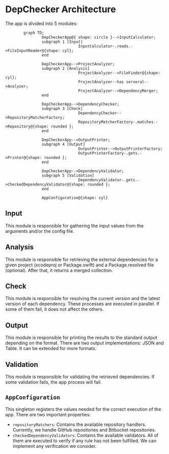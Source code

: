 # DepChecker Architecture

The app is divided into 5 modules:

```mermaid
        graph TD;
                DepCheckerApp@{ shape: circle }-->InputCalculator;
                subgraph 1 [Input]
                                InputCalculator-.reads.->FileInputReader@{shape: cyl};
                end

                DepCheckerApp-->ProjectAnalyzer;
                subgraph 2 [Analysis]
                                ProjectAnalyzer-->FileFinder@{shape: cyl};
                                ProjectAnalyzer--has serveral-->Analyzer;
                                ProjectAnalyzer-->DependencyMerger;
                end

                DepCheckerApp-->DependencyChecker;
                subgraph 3 [Check]
                                DependencyChecker-->RepositoryMatcherFactory;
                                RepositoryMatcherFactory-.matches.->Repository@{shape: rounded };
                end

                DepCheckerApp-->OutputPrinter;
                subgraph 4 [Output]
                                OutputPrinter-->OutputPrinterFactory;
                                OutputPrinterFactory-.gets.->Printer@{shape: rounded };
                end

                DepCheckerApp-->DependencyValidator;
                subgraph 5 [Validation]
                                DependencyValidator-.gets.->CheckedDependencyValidator@{shape: rounded };
                end

                AppConfiguration@{shape: cyl}
```

## Input
This module is responsible for gathering the input values from the arguments and/or the config file.

## Analysis
This module is responsible for retrieving the external dependencies for a given project (xcodeproj or Package.swift) and a Package.resolved file (optional). After that, it returns a merged collection.

## Check
This module is responsible for resolving the current version and the latest version of each dependency. These processes are executed in parallel. If some of them fail, it does not affect the others.

## Output
This module is responsible for printing the results to the standard output depending on the format. There are two output implementations: JSON and Table. It can be extended for more formats.

## Validation
This module is responsible for validating the retrieved dependencies. If some validation fails, the app process will fail.

## `AppConfiguration`
This singleton registers the values needed for the correct execution of the app.
There are two important properties:
- `repositoryMatchers`: Contains the available repository handlers. Currently, we handle GitHub repositories and Bitbucket repositories.
- `checkedDependencyValidators`: Contains the available validators. All of them are executed to verify if any rule has not been fulfilled. We can implement any verification we consider.
